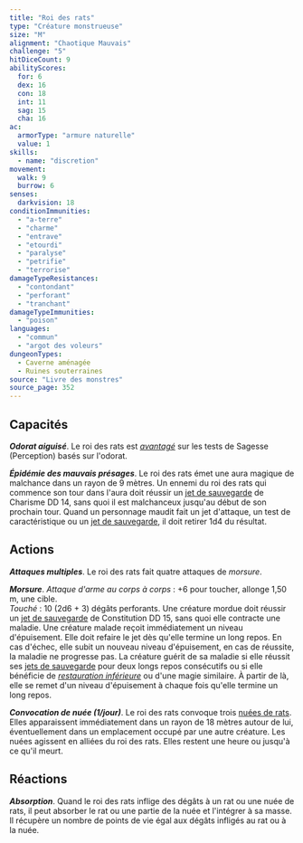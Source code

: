 ```yaml
---
title: "Roi des rats"
type: "Créature monstrueuse"
size: "M"
alignment: "Chaotique Mauvais"
challenge: "5"
hitDiceCount: 9
abilityScores:
  for: 6
  dex: 16
  con: 18
  int: 11
  sag: 15
  cha: 16
ac:
  armorType: "armure naturelle"
  value: 1
skills:
  - name: "discretion"
movement:
  walk: 9
  burrow: 6
senses:
  darkvision: 18
conditionImmunities:
  - "a-terre"
  - "charme"
  - "entrave"
  - "etourdi"
  - "paralyse"
  - "petrifie"
  - "terrorise"
damageTypeResistances:
  - "contondant"
  - "perforant"
  - "tranchant"
damageTypeImmunities:
  - "poison"
languages:
  - "commun"
  - "argot des voleurs"
dungeonTypes:
  - Caverne aménagée
  - Ruines souterraines
source: "Livre des monstres"
source_page: 352
---
```

## Capacités
_**Odorat aiguisé**_. Le roi des rats est [_avantagé_](/utiliser-les-caracteristiques/#avantage-et-desavantage) sur les tests de Sagesse (Perception) basés sur l'odorat.

_**Épidémie des mauvais présages**_. Le roi des rats émet une aura magique de malchance dans un rayon de 9 mètres. Un ennemi du roi des rats qui commence son tour dans l'aura doit réussir un [jet de sauvegarde](/utiliser-les-caracteristiques/#jets-de-sauvegarde) de Charisme DD 14, sans quoi il est malchanceux jusqu'au début de son prochain tour. Quand un personnage maudit fait un jet d'attaque, un test de caractéristique ou un [jet de sauvegarde](/utiliser-les-caracteristiques/#jets-de-sauvegarde), il doit retirer 1d4 du résultat.

## Actions
_**Attaques multiples**_. Le roi des rats fait quatre attaques de _morsure_.

_**Morsure**_. _Attaque d'arme au corps à corps_ : +6 pour toucher, allonge 1,50 m, une cible.  
_Touché_ : 10 (2d6 + 3) dégâts perforants. Une créature mordue doit réussir un [jet de sauvegarde](/utiliser-les-caracteristiques/#jets-de-sauvegarde) de Constitution DD 15, sans quoi elle contracte une maladie. Une créature malade reçoit immédiatement un niveau d'épuisement. Elle doit refaire le jet dès qu'elle termine un long repos. En cas d'échec, elle subit un nouveau niveau d'épuisement, en cas de réussite, la maladie ne progresse pas. La créature guérit de sa maladie si elle réussit ses [jets de sauvegarde](/utiliser-les-caracteristiques/#jets-de-sauvegarde) pour deux longs repos consécutifs ou si elle bénéficie de [_restauration inférieure_](/grimoire/restauration-inferieure/) ou d'une magie similaire. À partir de là, elle se remet d'un niveau d'épuisement à chaque fois qu'elle termine un long repos.

_**Convocation de nuée (1/jour)**_. Le roi des rats convoque trois [nuées de rats](/bestiaire/nuee-de-rats/). Elles apparaissent immédiatement dans un rayon de 18 mètres autour de lui, éventuellement dans un emplacement occupé par une autre créature. Les nuées agissent en alliées du roi des rats. Elles restent une heure ou jusqu'à ce qu'il meurt.

## Réactions
_**Absorption**_. Quand le roi des rats inflige des dégâts à un rat ou une nuée de rats, il peut absorber le rat ou une partie de la nuée et l'intégrer à sa masse. Il récupère un nombre de points de vie égal aux dégâts infligés au rat ou à la nuée.
